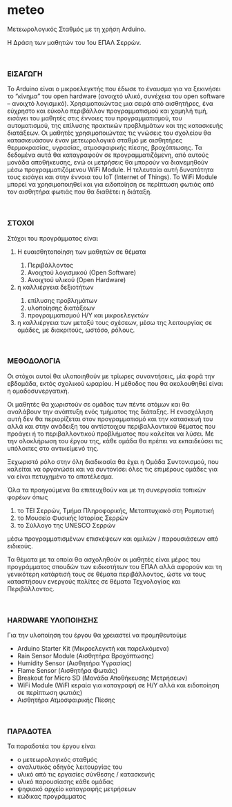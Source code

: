 # meteo
<p>Μετεωρολογικός Σταθμός με τη χρήση Arduino.</p>
<p>Η Δράση των μαθητών του 1ου ΕΠΑΛ Σερρών.</p>
<br>

<p><h3>ΕΙΣΑΓΩΓΗ</h3></p>
<p>Το Arduino είναι ο μικροελεγκτής που έδωσε το έναυσμα για να ξεκινήσει το “κίνημα” του open hardware (ανοιχτό υλικό, συνέχεια του open software – ανοιχτό λογισμικό). Χρησιμοποιώντας μια σειρά από αισθητήρες, ένα εύχρηστο και εύκολο περιβάλλον προγραμματισμού και χαμηλή τιμή, εισάγει του μαθητές στις έννοιες του προγραμματισμού, του αυτοματισμού, της επίλυσης πρακτικών προβλημάτων και της κατασκευής διατάξεων. Οι μαθητές χρησιμοποιώντας τις γνώσεις του σχολείου θα κατασκευάσουν έναν μετεωρολογικό σταθμό με αισθητήρες θερμοκρασίας, υγρασίας, ατμοσφαιρικής πίεσης, βροχόπτωσης. Τα δεδομένα αυτά θα καταγραφούν σε προγραμματιζόμενη, από αυτούς μονάδα αποθήκευσης, ενώ οι μετρήσεις θα μπορούν να διανεμηθούν μέσω προγραμματιζόμενου WiFi Module. Η τελευταία αυτή δυνατότητα τους εισάγει και στην έννοια του ΙοΤ (Internet of Things). Το WiFi Module μπορεί να χρησιμοποιηθεί και για ειδοποίηση σε περίπτωση φωτιάς από τον αισθητήρα φωτιάς που θα διαθέτει η διάταξη.</p>
<br>

<p><h3>ΣΤΟΧΟΙ</h3></p>
<p>Στόχοι του προγράμματος είναι
<ol>
    <li>Η ευαισθητοποίηση των μαθητών σε θέματα</li>
    <ol>
        <li>Περιβάλλοντος</li>
        <li>Ανοιχτού λογισμικού (Open Software)</li>
        <li>Ανοιχτού υλικού (Open Hardware)</li>
    </ol>
    <li>η καλλιέργεια δεξιοτήτων</li>
    <ol>
        <li>επίλυσης προβλημάτων </li>
        <li>υλοποίησης διατάξεων</li>
        <li>προγραμματισμού Η/Υ και μικροελεγκτών</li>
    </ol>
    <li>η καλλιέργεια των μεταξύ τους σχέσεων, μέσω της λειτουργίας σε ομάδες, με διακριτούς, ωστόσο, ρόλους.</li>
</ol>
</p>
<br>

<p><h3>ΜΕΘΟΔΟΛΟΓΙΑ</h3></p>
<p>Οι στόχοι αυτοί θα υλοποιηθούν με τρίωρες συναντήσεις, μία φορά την εβδομάδα, εκτός σχολικού ωραρίου. Η μέθοδος που θα ακολουθηθεί είναι η ομαδοσυνεργατική.</p>
<p>Οι μαθητές θα χωριστούν σε ομάδας των πέντε ατόμων και θα αναλάβουν την ανάπτυξη ενός τμήματος της διάταξης. Η ενασχόληση αυτή δεν θα περιορίζεται στον προγραμματισμό και την κατασκευή του αλλά και στην ανάδειξη του αντίστοιχου περιβαλλοντικού θέματος που προάγει ή το περιβαλλοντικού προβλήματος που καλείται να λύσει. Με την ολοκλήρωση του έργου της, κάθε ομάδα θα πρέπει να εκπαιδεύσει τις υπόλοιπες στο αντικείμενό της.</p>
<p>Ξεχωριστό ρόλο στην όλη διαδικασία θα έχει η Ομάδα Συντονισμού, που καλείται να οργανώσει και να συντονίσει όλες τις επιμέρους ομάδες για να είναι πετυχημένο το αποτέλεσμα.</p>
<p>Όλα τα προηγούμενα θα επιτευχθούν και με τη συνεργασία τοπικών φορέων όπως
    <ol>
    <li>το ΤΕΙ Σερρών, Τμήμα Πληροφορικής, Μεταπτυχιακό στη Ρομποτική</li>
        <li>το Μουσείο Φυσικής Ιστορίας Σερρών</li>
        <li>το Σύλλογο της UNESCO Σερρών</li>
    </ol>
μέσω προγραμματισμένων επισκέψεων και ομιλιών / παρουσιάσεων από ειδικούς.</p>
<p>Τα θέματα με τα οποία θα ασχοληθούν οι μαθητές είναι μέρος του προγράμματος σπουδών των ειδικοτήτων του ΕΠΑΛ αλλά αφορούν και τη γενικότερη κατάρτισή τους σε θέματα περιβάλλοντος, ώστε να τους καταστήσουν ενεργούς πολίτες σε θέματα Τεχνολογίας και Περιβάλλοντος.</p>
<br>

<p><h3>HARDWARE ΥΛΟΠΟΙΗΣΗΣ</h3></p>
<p>Για την υλοποίηση του έργου θα χρειαστεί να προμηθευτούμε
    <ul>
    <li>Arduino Starter Kit (Μικροελεγκτή και παρελκόμενα)</li>
    <li>Rain Sensor Module (Αισθητήρα Βροχόπτωσης)</li>
    <li>Humidity Sensor (Αισθητήρα Υγρασίας)</li>
    <li>Flame Sensor (Αισθητήρα Φωτιάς)</li>
    <li>Breakout for Micro SD (Μονάδα Αποθήκευσης Μετρήσεων)</li>
    <li>WiFi Module (WiFI κεραία για καταγραφή σε Η/Υ αλλά και ειδοποίηση σε περίπτωση φωτιάς)</li>
    <li>Αισθητήρα Ατμοσφαιρικής Πίεσης</li>
    </ul>
</p>
<br>

<p><h3>ΠΑΡΑΔΟΤΕΑ</h3></p>
<p>Τα παραδοτέα του έργου είναι 
    <ul>
    <li>ο μετεωρολογικός σταθμός</li>
    <li>αναλυτικός οδηγός λειτουργίας του</li>
    <li>υλικό από τις εργασίες σύνθεσης / κατασκευής</li>
    <li>υλικό παρουσίασης κάθε ομάδας</li>
    <li>ψηφιακό αρχείο καταγραφής μετρήσεων</li>
    <li>κώδικας προγράμματος</li>
    </ul>
</p>
